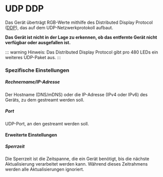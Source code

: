 # UDP DDP

Das Gerät überträgt RGB-Werte mithilfe des Distributed Display Protocol ([DDP](https://www.3waylabs.com/ddp/#Data%20Types)), das auf dem UDP-Netzwerkprotokoll aufbaut.

**Das Gerät ist nicht in der Lage zu erkennen, ob das entfernte Gerät nicht verfügbar oder ausgefallen ist.**

::: warning Hinweis:
Das Distributed Display Protocol gibt pro 480 LEDs ein weiteres UDP-Paket aus.
:::

### Spezifische Einstellungen

##### Rechnername/IP-Adresse

Der Hostname (DNS/mDNS) oder die IP-Adresse (IPv4 oder IPv6) des Geräts, zu dem gestreamt werden soll.

##### Port

UDP-Port, an den gestreamt werden soll.

#### Erweiterte Einstellungen

##### Sperrzeit

Die Sperrzeit ist die Zeitspanne, die ein Gerät benötigt, bis die nächste Aktualisierung verarbeitet werden kann. Während dieses Zeitrahmens werden alle Aktualisierungen ignoriert.

